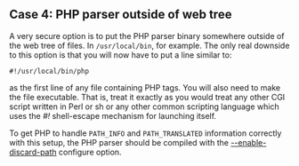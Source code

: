 Case 4: PHP parser outside of web tree
--------------------------------------

A very secure option is to put the PHP parser binary somewhere outside
of the web tree of files. In `/usr/local/bin`, for example. The only
real downside to this option is that you will now have to put a line
similar to:

    #!/usr/local/bin/php

as the first line of any file containing PHP tags. You will also need to
make the file executable. That is, treat it exactly as you would treat
any other CGI script written in Perl or sh or any other common scripting
language which uses the *\#!* shell-escape mechanism for launching
itself.

To get PHP to handle `PATH_INFO` and `PATH_TRANSLATED` information
correctly with this setup, the PHP parser should be compiled with the
<a href="/configure/about.html#configure.enable-discard-path" class="link">--enable-discard-path</a>
configure option.
